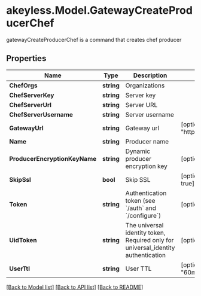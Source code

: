 # akeyless.Model.GatewayCreateProducerChef
gatewayCreateProducerChef is a command that creates chef producer
## Properties

Name | Type | Description | Notes
------------ | ------------- | ------------- | -------------
**ChefOrgs** | **string** | Organizations | 
**ChefServerKey** | **string** | Server key | 
**ChefServerUrl** | **string** | Server URL | 
**ChefServerUsername** | **string** | Server username | 
**GatewayUrl** | **string** | Gateway url | [optional] [default to "http://localhost:8000"]
**Name** | **string** | Producer name | 
**ProducerEncryptionKeyName** | **string** | Dynamic producer encryption key | [optional] 
**SkipSsl** | **bool** | Skip SSL | [optional] [default to true]
**Token** | **string** | Authentication token (see &#x60;/auth&#x60; and &#x60;/configure&#x60;) | [optional] 
**UidToken** | **string** | The universal identity token, Required only for universal_identity authentication | [optional] 
**UserTtl** | **string** | User TTL | [optional] [default to "60m"]

[[Back to Model list]](../README.md#documentation-for-models) [[Back to API list]](../README.md#documentation-for-api-endpoints) [[Back to README]](../README.md)

